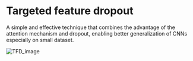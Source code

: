 # Targeted feature dropout
A simple and effective technique that combines the advantage of the attention mechanism and dropout, enabling better generalization of CNNs especially on small dataset. 

![TFD_image](https://github.com/YilinLiu97/Targeted-Feature-Dropout/TFD_4-1.png)
